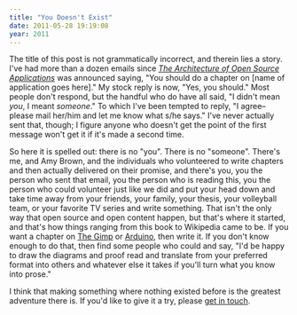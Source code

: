 ```yaml
---
title: "You Doesn't Exist"
date: 2011-05-28 19:19:08
year: 2011
---
```

<p>
  The title of this post is not grammatically incorrect, and therein
  lies a story. I've had more than a dozen emails
  since <a href="http://aosabook.org"><em>The Architecture of Open
  Source Applications</em></a> was announced saying, "You should do a
  chapter on [name of application goes here]."  My stock reply is now,
  "Yes, you should." Most people don't respond, but the handful who do
  have all said, "I didn't mean <em>you</em>, I
  meant <em>someone</em>." To which I've been tempted to reply, "I
  agree–please mail her/him and let me know what s/he says."
  I've never actually sent that, though; I figure anyone who doesn't
  get the point of the first message won't get it if it's made a
  second time.
</p>
<p>
  So here it is spelled out: there is no "you". There is no
  "someone". There's me, and Amy Brown, and the individuals who
  volunteered to write chapters and then actually delivered on their
  promise, and there's you, you the person who sent that email, you
  the person who is reading this, you the person who could volunteer
  just like we did and put your head down and take time away from your
  friends, your family, your thesis, your volleyball team, or your
  favorite TV series and write something. That isn't the only way that
  open source and open content happen, but that's where it started,
  and that's how things ranging from this book to Wikipedia came to
  be. If you want a chapter on <a href="http://www.gimp.org/">The
  Gimp</a>
  or <a href="http://www.arduino.cc/en/Main/Software">Arduino</a>,
  then write it. If you don't know enough to do that, then find some
  people who could and say, "I'd be happy to draw the diagrams and
  proof read and translate from your preferred format into others and
  whatever else it takes if you'll turn what you know into prose."
</p>
<p>
  I think that making something where nothing existed before
  is the greatest adventure there is. If you'd like to give it a try,
  please <a href="mailto:aosa@aosabook.org">get in touch</a>.
</p>
